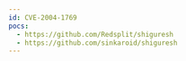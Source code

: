```yaml
---
id: CVE-2004-1769
pocs:
  - https://github.com/Redsplit/shiguresh
  - https://github.com/sinkaroid/shiguresh
---
```

